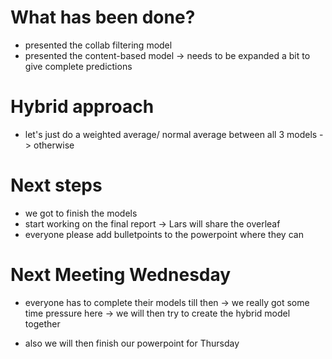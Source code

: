 # What has been done?
- presented the collab filtering model
- presented the content-based model -> needs to be expanded a bit to give complete predictions 


# Hybrid approach 
- let's just do a weighted average/ normal average between all 3 models 
	-> otherwise 
	
# Next steps
- we got to finish the models 
- start working on the final report -> Lars will share the overleaf 
- everyone please add bulletpoints to the powerpoint where they can 

# Next Meeting Wednesday
- everyone has to complete their models till then -> we really got some time pressure here 
-> we will then try to create the hybrid model together

- also we will then finish our powerpoint for Thursday 